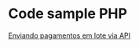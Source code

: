 Code sample PHP
===============

[Enviando pagamentos em lote via API](https://www.paypal-brasil.com.br/desenvolvedores/tutorial/enviando-pagamentos-em-lote-via-api/)
